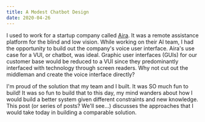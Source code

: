 ```yaml
---
title: A Modest Chatbot Design
date: 2020-04-26
---
```


I used to work for a startup company called [Aira](https://aira.io/). It was a remote assistance platform for the blind 
and low vision. While working on their AI team, I had the opportunity to build out the company's voice user interface.
Aira's use case for a VUI, or chatbot, was ideal. Graphic user interfaces (GUIs) for our customer base would be reduced 
to a VUI since they predominantly interfaced with technology through screen readers. Why not cut out the 
middleman and create the voice interface directly? 

I'm proud of the solution that my team and I built. It was SO much fun to build! It was so fun to build that to this 
day, my mind wanders about how I would build a better system given different constraints and new knowledge. This post 
(or series of posts? We'll see...) discusses the approaches that I would take today in building a comparable solution.

 
